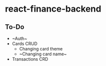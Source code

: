 # react-finance-backend

## To-Do
- ~Auth~
- Cards CRUD
  - Changing card theme
  - ~Changing card name~
- Transactions CRD